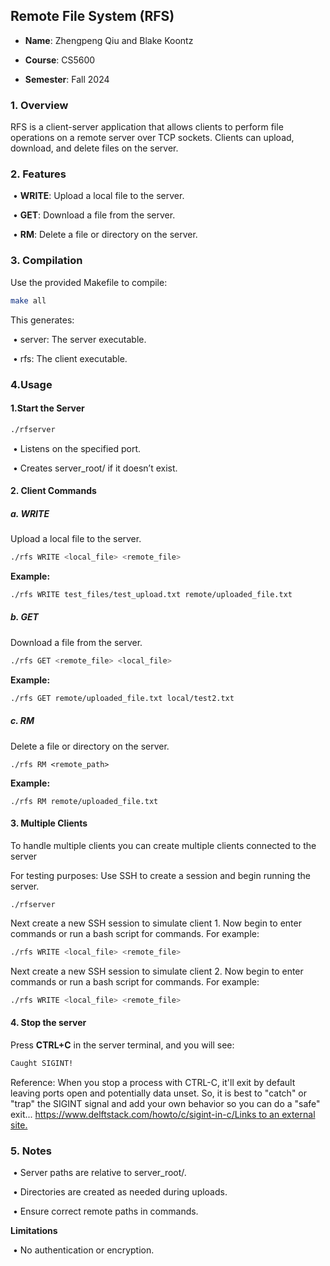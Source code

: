 ## Remote File System (RFS)

* **Name**: Zhengpeng Qiu and Blake Koontz

* **Course**: CS5600

* **Semester**: Fall 2024

### **1. Overview**

RFS is a client-server application that allows clients to perform file operations on a remote server over TCP sockets. Clients can upload, download, and delete files on the server.

### **2. Features**

​	•	**WRITE**: Upload a local file to the server.

​	•	**GET**: Download a file from the server.

​	•	**RM**: Delete a file or directory on the server.

### **3. Compilation**

Use the provided Makefile to compile:

```bash
make all
```

This generates:

​	•	server: The server executable.

​	•	rfs: The client executable.

### **4.Usage**

#### **1.Start the Server**

```bash
./rfserver
```

​	•	Listens on the specified port.

​	•	Creates server_root/ if it doesn’t exist.



#### **2. Client Commands**

##### **a. WRITE**

Upload a local file to the server.

```bash
./rfs WRITE <local_file> <remote_file>
```

**Example:**

```bash
./rfs WRITE test_files/test_upload.txt remote/uploaded_file.txt     
```

##### **b. GET**

Download a file from the server.

```bash
./rfs GET <remote_file> <local_file>
```

**Example:**

```bash
./rfs GET remote/uploaded_file.txt local/test2.txt 
```

##### **c. RM**

Delete a file or directory on the server.

```
./rfs RM <remote_path>
```

**Example:**

```
./rfs RM remote/uploaded_file.txt
```
#### **3. Multiple Clients**

To handle multiple clients you can create multiple clients connected to the server

For testing purposes:
Use SSH to create a session and begin running the server.
```
./rfserver
```

Next create a new SSH session to simulate client 1.
Now begin to enter commands or run a bash script for commands.
For example:
```bash
./rfs WRITE <local_file> <remote_file>
```
Next create a new SSH session to simulate client 2.
Now begin to enter commands or run a bash script for commands.
For example:
```bash
./rfs WRITE <local_file> <remote_file>
```

#### **4. Stop the server**

Press **CTRL+C** in the server terminal, and you will see:

```bash
Caught SIGINT!
```

Reference: When you stop a process with CTRL-C, it'll exit by default leaving ports open and potentially data unset. So, it is best to "catch" or "trap" the SIGINT signal and add your own behavior so you can do a "safe" exit... [https://www.delftstack.com/howto/c/sigint-in-c/Links to an external site.](https://www.delftstack.com/howto/c/sigint-in-c/)	

### **5. Notes**

​	•	Server paths are relative to server_root/.

​	•	Directories are created as needed during uploads.

​	•	Ensure correct remote paths in commands.

**Limitations**

​	•	No authentication or encryption.
